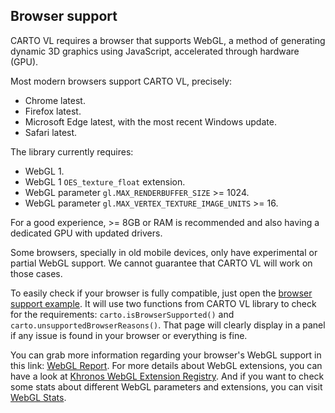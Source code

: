 ## Browser support

CARTO VL requires a browser that supports WebGL, a method of generating dynamic 3D graphics using JavaScript, accelerated through hardware (GPU).

Most modern browsers support CARTO VL, precisely:
 - Chrome latest.
 - Firefox latest.
 - Microsoft Edge latest, with the most recent Windows update.
 - Safari latest.

The library currently requires:
* WebGL 1.
* WebGL 1 `OES_texture_float` extension.
* WebGL parameter `gl.MAX_RENDERBUFFER_SIZE` >= 1024.
* WebGL parameter `gl.MAX_VERTEX_TEXTURE_IMAGE_UNITS` >= 16.

For a good experience, >= 8GB or RAM is recommended and also having a dedicated GPU with updated drivers.

Some browsers, specially in old mobile devices, only have experimental or partial WebGL support. We cannot guarantee that CARTO VL will work on those cases.

To easily check if your browser is fully compatible, just open the [browser support example](https://carto.com/developers/carto-vl/examples/#example-check-for-browser-support). It will use two functions from CARTO VL library to check for the requirements: `carto.isBrowserSupported()` and `carto.unsupportedBrowserReasons()`. That page will clearly display in a panel if any issue is found in your browser or everything is fine.

You can grab more information regarding your browser's WebGL support in this link: [WebGL Report](http://webglreport.com/). For more details about WebGL extensions, you can have a look at [Khronos WebGL Extension Registry](https://www.khronos.org/registry/webgl/extensions/). And if you want to check some stats about different WebGL parameters and extensions, you can visit [WebGL Stats](https://webglstats.com/webgl).
